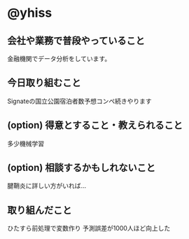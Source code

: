 # @yhiss

## 会社や業務で普段やっていること

金融機関でデータ分析をしています。  

## 今日取り組むこと

Signateの国立公園宿泊者数予想コンペ続きやります

## (option) 得意とすること・教えられること  
多少機械学習

## (option) 相談するかもしれないこと
腱鞘炎に詳しい方がいれば...

## 取り組んだこと

ひたすら前処理で変数作り
予測誤差が1000人ほど向上した
